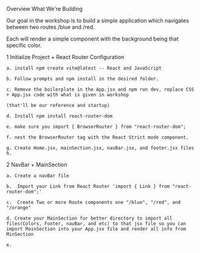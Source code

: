 Overview
What We're Building

Our goal in the workshop is to build a simple application which navigates between two routes /blue and /red. 

Each will render a simple component with the background being that specific color. 
 
1 Initialize Project + React Router Configuration 

    a. install npm create vite@latest -- React and JavaScript 

    b. Follow prompts and npm install in the desired folder. 

    c. Remove the boilerplate in the App.jsx and npm run dev, replace CSS + App.jsx code with what is given in workshop 
    
    (that'll be our reference and startup)

    d. Install npm install react-router-dom 

    e. make sure you import { BrowserRouter } from "react-router-dom";

    f. nest the BrowserRouter tag with the React Strict mode component.

    g. Create Home.jsx, mainSection.jsx, navBar.jsx, and footer.jsx files 
    h.  
    

2 NavBar + MainSection 

    a. Create a navBar file 

    b.  Import your Link from React Router 'import { Link } from "react-router-dom";'

    c.  Create Two or more Route components one "/blue", "/red", and "/orange"

    d. Create your MainSection for better directory to import all files(Colors, Footer, navBar, and etc) to that jsx file so you can import MainSection into your App.jsx file and render all info from MinSection

    e. 


